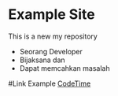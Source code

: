 # Example Site
This is a new my repository

* Seorang Developer
* Bijaksana dan 
* Dapat memcahkan masalah

#Link Example
[CodeTime](https://wwww.codetime.io)